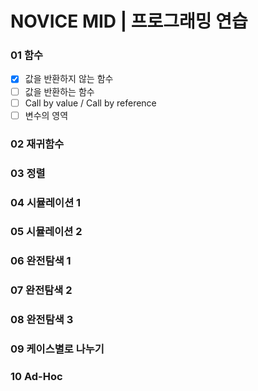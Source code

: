 # NOVICE MID | 프로그래밍 연습

### 01 함수
- [x] 값을 반환하지 않는 함수
- [ ] 값을 반환하는 함수
- [ ] Call by value / Call by reference
- [ ] 변수의 영역

### 02 재귀함수
### 03 정렬
### 04 시뮬레이션 1
### 05 시뮬레이션 2
### 06 완전탐색 1
### 07 완전탐색 2
### 08 완전탐색 3
### 09 케이스별로 나누기
### 10 Ad-Hoc
